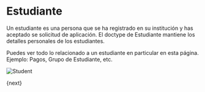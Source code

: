 <!-- add-breadcrumbs -->
# Estudiante

Un estudiante es una persona que se ha registrado en su institución y has aceptado se solicitud de aplicación.
El doctype de Estudiante mantiene los detalles personales de los estudiantes.

Puedes ver todo lo relacionado a un estudiante en particular en esta página. Ejemplo: Pagos, Grupo de Estudiante, etc.

<img class="screenshot" alt="Student" src="{{docs_base_url}}/v12/assets/img/education/student/student.png">

{next}
